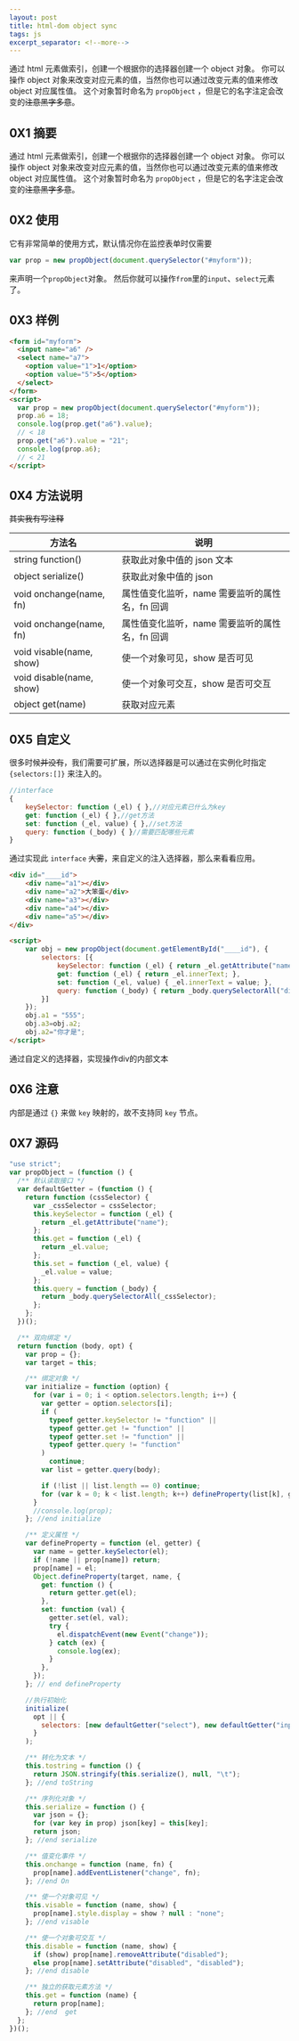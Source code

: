 ```yaml
---
layout: post
title: html-dom object sync
tags: js
excerpt_separator: <!--more-->
---
```

通过 html 元素做索引，创建一个根据你的选择器创建一个 object 对象。
你可以操作 object 对象来改变对应元素的值，当然你也可以通过改变元素的值来修改 object 对应属性值。
这个对象暂时命名为 `propObject` ，但是它的名字注定会改变的<s>注意黑字多意</s>。
<!--more-->


## 0X1 摘要

通过 html 元素做索引，创建一个根据你的选择器创建一个 object 对象。
你可以操作 object 对象来改变对应元素的值，当然你也可以通过改变元素的值来修改 object 对应属性值。
这个对象暂时命名为 `propObject` ，但是它的名字注定会改变的<s>注意黑字多意</s>。

## 0X2 使用

它有非常简单的使用方式，默认情况你在监控表单时仅需要

```js
var prop = new propObject(document.querySelector("#myform"));
```

来声明一个`propObject`对象。
然后你就可以操作`from`里的`input`、`select`元素了。

## 0X3 样例

```html
<form id="myform">
  <input name="a6" />
  <select name="a7">
    <option value="1">1</option>
    <option value="5">5</option>
  </select>
</form>
<script>
  var prop = new propObject(document.querySelector("#myform"));
  prop.a6 = 18;
  console.log(prop.get("a6").value);
  // < 18
  prop.get("a6").value = "21";
  console.log(prop.a6);
  // < 21
</script>
```

## 0X4 方法说明

<s>其实我有写注释</s>

| 方法名                   | 说明                                           |
| ------------------------ | ---------------------------------------------- |
| string function()        | 获取此对象中值的 json 文本                     |
| object serialize()       | 获取此对象中值的 json                          |
| void onchange(name, fn)  | 属性值变化监听，name 需要监听的属性名，fn 回调 |
| void onchange(name, fn)  | 属性值变化监听，name 需要监听的属性名，fn 回调 |
| void visable(name, show) | 使一个对象可见，show 是否可见                  |
| void disable(name, show) | 使一个对象可交互，show 是否可交互              |
| object get(name)         | 获取对应元素                                   |

## 0X5 自定义

很多时候<s>并没有</s>，我们需要可扩展，所以选择器是可以通过在实例化时指定 `{selectors:[]}` 来注入的。

```js
//interface
{
	keySelector: function (_el) { },//对应元素已什么为key
	get: function (_el) { },//get方法
	set: function (_el, value) { },//set方法
	query: function (_body) { }//需要匹配哪些元素
}
```
通过实现此 `interface` <s>大雾</s>，来自定义的注入选择器，那么来看看应用。

```html
<div id="____id">
	<div name="a1"></div>
	<div name="a2">大笨蛋</div>
	<div name="a3"></div>
	<div name="a4"></div>
	<div name="a5"></div>
</div>

<script>
	var obj = new propObject(document.getElementById("____id"), {
		selectors: [{
			keySelector: function (_el) { return _el.getAttribute("name"); },
			get: function (_el) { return _el.innerText; },
			set: function (_el, value) { _el.innerText = value; },
			query: function (_body) { return _body.querySelectorAll("div"); }
		}]
	});
	obj.a1 = "555";
	obj.a3=obj.a2;
	obj.a2="你才是";
</script>
```
通过自定义的选择器，实现操作div的内部文本

## 0X6 注意

内部是通过 `{}` 来做 `key` 映射的，故不支持同 `key` 节点。

## 0X7 源码

```javascript
"use strict";
var propObject = (function () {
  /** 默认读取接口 */
  var defaultGetter = (function () {
    return function (cssSelector) {
      var _cssSelector = cssSelector;
      this.keySelector = function (_el) {
        return _el.getAttribute("name");
      };
      this.get = function (_el) {
        return _el.value;
      };
      this.set = function (_el, value) {
        _el.value = value;
      };
      this.query = function (_body) {
        return _body.querySelectorAll(_cssSelector);
      };
    };
  })();

  /** 双向绑定 */
  return function (body, opt) {
    var prop = {};
    var target = this;

    /** 绑定对象 */
    var initialize = function (option) {
      for (var i = 0; i < option.selectors.length; i++) {
        var getter = option.selectors[i];
        if (
          typeof getter.keySelector != "function" ||
          typeof getter.get != "function" ||
          typeof getter.set != "function" ||
          typeof getter.query != "function"
        )
          continue;
        var list = getter.query(body);

        if (!list || list.length == 0) continue;
        for (var k = 0; k < list.length; k++) defineProperty(list[k], getter);
      }
      //console.log(prop);
    }; //end initialize

    /** 定义属性 */
    var defineProperty = function (el, getter) {
      var name = getter.keySelector(el);
      if (!name || prop[name]) return;
      prop[name] = el;
      Object.defineProperty(target, name, {
        get: function () {
          return getter.get(el);
        },
        set: function (val) {
          getter.set(el, val);
          try {
            el.dispatchEvent(new Event("change"));
          } catch (ex) {
            console.log(ex);
          }
        },
      });
    }; // end defineProperty

    //执行初始化
    initialize(
      opt || {
        selectors: [new defaultGetter("select"), new defaultGetter("input")],
      }
    );

    /** 转化为文本 */
    this.tostring = function () {
      return JSON.stringify(this.serialize(), null, "\t");
    }; //end toString

    /** 序列化对象 */
    this.serialize = function () {
      var json = {};
      for (var key in prop) json[key] = this[key];
      return json;
    }; //end serialize

    /** 值变化事件 */
    this.onchange = function (name, fn) {
      prop[name].addEventListener("change", fn);
    }; //end On

    /** 使一个对象可见 */
    this.visable = function (name, show) {
      prop[name].style.display = show ? null : "none";
    }; //end visable

    /** 使一个对象可交互 */
    this.disable = function (name, show) {
      if (show) prop[name].removeAttribute("disabled");
      else prop[name].setAttribute("disabled", "disabled");
    }; //end disable

    /** 独立的获取元素方法 */
    this.get = function (name) {
      return prop[name];
    }; //end  get
  };
})();
```
